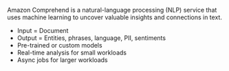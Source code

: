 Amazon Comprehend is a natural-language processing (NLP) service that uses machine learning to uncover valuable insights and connections in text.

- Input = Document
- Output = Entities, phrases, language, PII, sentiments
- Pre-trained or custom models
- Real-time analysis for small workloads
- Async jobs for larger workloads